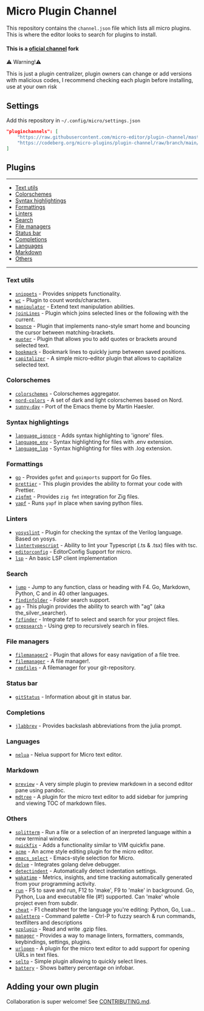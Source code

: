 # Micro Plugin Channel

This repository contains the `channel.json` file which lists all micro plugins. This is where the editor looks to search for plugins to install.

#### This is a [oficial channel](https://github.com/micro-editor/plugin-channel/) fork

⚠️  Warning!⚠️

This is just a plugin centralizer, plugin owners can change or add versions with malicious codes, I recommend checking each plugin before installing, use at your own risk

## Settings

Add this repository in `~/.config/micro/settings.json`

```json
"pluginchannels": [
    "https://raw.githubusercontent.com/micro-editor/plugin-channel/master/channel.json",
    "https://codeberg.org/micro-plugins/plugin-channel/raw/branch/main/channel.json"
]
```

## Plugins

----

* [Text utils](#text-utils)
* [Colorschemes](#colorschemes)
* [Syntax highlightings](#syntax-highlightings)
* [Formattings](#formattings)
* [Linters](#linters)
* [Search](#search)
* [File managers](#file-managers)
* [Status bar](#status-bar)
* [Completions](#completions)
* [Languages](#languages)
* [Markdown](#markdown)
* [Others](#others)

----

### Text utils

* [`snippets`](https://github.com/micro-editor/updated-plugins/tree/master/micro-snippets-plugin) - Provides snippets functionality.
* [`wc`](https://github.com/adamnpeace/micro-wc-plugin) - Plugin to count words/characters.
* [`manipulator`](https://github.com/NicolaiSoeborg/manipulator-plugin) - Extend text manipulation abilities.
* [`joinLines`](https://github.com/Lisiadito/join-lines-plugin) - Plugin which joins selected lines or the following with the current.
* [`bounce`](https://github.com/deusnefum/micro-bounce) - Plugin that implements nano-style smart home and bouncing the cursor between matching-brackets.
* [`quoter`](https://github.com/deusnefum/micro-quoter) - Plugin that allows you to add quotes or brackets around selected text.
* [`bookmark`](https://github.com/haqk/micro-bookmark) - Bookmark lines to quickly jump between saved positions.
* [`capitalizer`](https://github.com/CodeGiorgino/capitalizer) - A simple micro-editor plugin that allows to capitalize selected text.

### Colorschemes

* [`colorschemes`](https://codeberg.org/micro-plugins/colorschemes) - Colorschemes aggregator.
* [`nord-colors`](https://github.com/KiranWells/micro-nord-tc-colors) - A set of dark and light colorschemes based on Nord.
* [`sunny-day`](https://github.com/dwwmmn/micro-sunny-day) - Port of the Emacs theme by Martin Haesler.

### Syntax highlightings

* [`language_ignore`](https://codeberg.org/micro-plugins/language-ignore) - Adds syntax highlighting to 'ignore' files.
* [`language_env`](https://codeberg.org/micro-plugins/language-env) - Syntax highlighting for files with .env extension.
* [`language_log`](https://codeberg.org/micro-plugins/language-log) - Syntax highlighting for files with .log extension.

### Formattings

* [`go`](https://github.com/micro-editor/go-plugin) - Provides `gofmt` and `goimports` support for Go files.
* [`prettier`](https://github.com/sebkolind/micro-prettier) - This plugin provides the ability to format your code with Prettier.
* [`zigfmt`](https://github.com/squeek502/micro-zigfmt) - Provides `zig fmt` integration for Zig files.
* [`yapf`](https://github.com/a11ce/micro-yapf) - Runs `yapf` in place when saving python files.

### Linters

* [`yosyslint`](https://github.com/MuratovAS/micro-yosyslint) - Plugin for checking the syntax of the Verilog language. Based on yosys.
* [`lintertypescript`](https://github.com/sebkolind/micro-linter-typescript) - Ability to lint your Typescript (.ts & .tsx) files with tsc.
* [`editorconfig`](https://github.com/10sr/editorconfig-micro) - EditorConfig Support for micro.
* [`lsp`](https://github.com/AndCake/micro-plugin-lsp) - An basic LSP client implementation

### Search

* [`jump`](https://github.com/terokarvinen/micro-jump) - Jump to any function, class or heading with F4. Go, Markdown, Python, C and in 40 other languages.
* [`findinfolder`](https://codeberg.org/micro-plugins/findinfolder/raw/branch/main/repo.json) - Folder search support.
* [`ag`](https://github.com/sebkolind/micro-ag) - This plugin provides the ability to search with "ag" (aka the_silver_searcher).
* [`fzfinder`](https://github.com/MuratovAS/micro-fzfinder) - Integrate fzf to select and search for your project files.
* [`grepsearch`](https://github.com/gaenseklein/grepsearch) - Using grep to recursively search in files.

### File managers

* [`filemanager2`](https://codeberg.org/micro-plugins/filemanager2) - Plugin that allows for easy navigation of a file tree.
* [`filemanager`](https://github.com/NicolaiSoeborg/filemanager-plugin) - A file manager!.
* [`repfiles`](https://github.com/gaenseklein/repfiles) - A filemanager for your git-repository.

### Status bar

* [`gitStatus`](https://codeberg.org/micro-plugins/git-status) - Information about git in status bar.

### Completions

* [`jlabbrev`](https://github.com/MasFlam/jlabbrev) - Provides backslash abbreviations from the julia prompt.

### Languages

* [`nelua`](https://github.com/leapofazzam123/micro-nelua-plugin) - Nelua support for Micro text editor.

### Markdown

* [`preview`](https://github.com/weebi/micro-preview) - A very simple plugin to preview markdown in a second editor pane using pandoc.
* [`mdtree`](https://notabug.org/dustdfg/micro-mdtree) - A plugin for the micro text editor to add sidebar for jumpring and viewing TOC of markdown files.

### Others

* [`splitterm`](https://github.com/lukhof/splitterm) - Run a file or a selection of an inerpreted language within a new terminal window.
* [`quickfix`](https://github.com/serge-v/micro-quickfix) - Adds a functionality similar to VIM quickfix pane.
* [`acme`](https://github.com/xxuejie/micro-acme) - An acme style editing plugin for the micro editor.
* [`emacs_select`](https://github.com/kesslern/micro-emacs-select) - Emacs-style selection for Micro.
* [`delve`](https://github.com/serge-v/micro-delve) - Integrates golang delve debugger.
* [`detectindent`](https://github.com/dmaluka/micro-detectindent) - Automatically detect indentation settings.
* [`wakatime`](https://github.com/wakatime/micro-wakatime) - Metrics, insights, and time tracking automatically generated from your programming activity.
* [`run`](https://github.com/terokarvinen/micro-run) - F5 to save and run, F12 to 'make', F9 to 'make' in background. Go, Python, Lua and executable file (#!) supported. Can 'make' whole project even from subdir.
* [`cheat`](https://github.com/terokarvinen/micro-cheat) - F1 cheatsheet for the language you're editing: Python, Go, Lua...
* [`palettero`](https://github.com/terokarvinen/palettero) - Command palette - Ctrl-P to fuzzy search & run commands, textfilters and descriptions
* [`gzplugin`](https://github.com/dzmanto/gzplugin4micro) - Read and write .gzip files.
* [`manager`](https://codeberg.org/micro-plugins/manager) - Provides a way to manage linters, formatters, commands, keybindings, settings, plugins.
* [`urlopen`](https://github.com/pjg11/micro-urlopen) - A plugin for the micro text editor to add support for opening URLs in text files.
* [`selto`](https://github.com/PawelMTRK/micro-selto-plugin) - Simple plugin allowing to quickly select lines.
* [`battery`](https://github.com/dubyte/battery-plugin) - Shows battery percentage on infobar.

## Adding your own plugin

Collaboration is super welcome! See [CONTRIBUTING.md](https://codeberg.org/micro-plugins/plugin-channel/src/branch/main/CONTRIBUTING.md).
